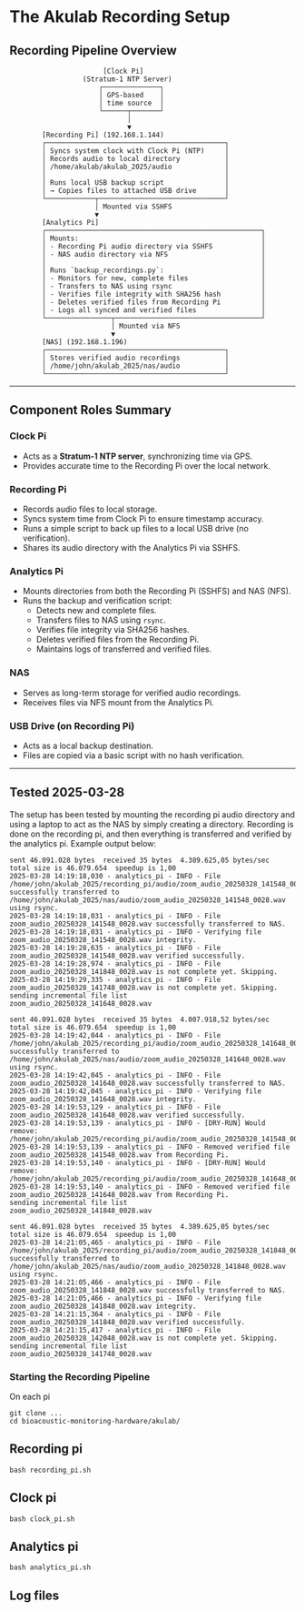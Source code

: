 # The Akulab Recording Setup


## Recording Pipeline Overview

```
                       [Clock Pi]
                  (Stratum-1 NTP Server)
                      ┌──────────────┐
                      │ GPS-based    │
                      │ time source  │
                      └──────┬───────┘
                             │
                             ▼
        [Recording Pi] (192.168.1.144)
        ┌────────────────────────────────────────────┐
        │ Syncs system clock with Clock Pi (NTP)     │
        │ Records audio to local directory           │
        │ /home/akulab/akulab_2025/audio             │
        │                                            │
        │ Runs local USB backup script               │
        │ → Copies files to attached USB drive       │
        └────────────┬───────────────────────────────┘
                     │ Mounted via SSHFS
                     ▼
        [Analytics Pi]
        ┌─────────────────────────────────────────────────────┐
        │ Mounts:                                             │
        │ - Recording Pi audio directory via SSHFS            │
        │ - NAS audio directory via NFS                       │
        │                                                     │
        │ Runs `backup_recordings.py`:                        │
        │ - Monitors for new, complete files                  │
        │ - Transfers to NAS using rsync                      │
        │ - Verifies file integrity with SHA256 hash          │
        │ - Deletes verified files from Recording Pi          │
        │ - Logs all synced and verified files                │
        └────────────────┬────────────────────────────────────┘
                         │ Mounted via NFS
                         ▼
        [NAS] (192.168.1.196)
        ┌────────────────────────────────────────────┐
        │ Stores verified audio recordings           │
        │ /home/john/akulab_2025/nas/audio           │
        └────────────────────────────────────────────┘
```

---

## Component Roles Summary

### Clock Pi
- Acts as a **Stratum-1 NTP server**, synchronizing time via GPS.
- Provides accurate time to the Recording Pi over the local network.

### Recording Pi
- Records audio files to local storage.
- Syncs system time from Clock Pi to ensure timestamp accuracy.
- Runs a simple script to back up files to a local USB drive (no verification).
- Shares its audio directory with the Analytics Pi via SSHFS.

### Analytics Pi
- Mounts directories from both the Recording Pi (SSHFS) and NAS (NFS).
- Runs the backup and verification script:
  - Detects new and complete files.
  - Transfers files to NAS using `rsync`.
  - Verifies file integrity via SHA256 hashes.
  - Deletes verified files from the Recording Pi.
  - Maintains logs of transferred and verified files.

### NAS
- Serves as long-term storage for verified audio recordings.
- Receives files via NFS mount from the Analytics Pi.

### USB Drive (on Recording Pi)
- Acts as a local backup destination.
- Files are copied via a basic script with no hash verification.

---

## Tested 2025-03-28

The setup has been tested by mounting the recording pi audio directory and using a laptop to act as the NAS by simply creating a directory. Recording is done on the recording pi, and then everything is transferred and verified by the analytics pi. Example output below:

```
sent 46.091.028 bytes  received 35 bytes  4.389.625,05 bytes/sec
total size is 46.079.654  speedup is 1,00
2025-03-28 14:19:18,030 - analytics_pi - INFO - File /home/john/akulab_2025/recording_pi/audio/zoom_audio_20250328_141548_0028.wav successfully transferred to /home/john/akulab_2025/nas/audio/zoom_audio_20250328_141548_0028.wav using rsync.
2025-03-28 14:19:18,031 - analytics_pi - INFO - File zoom_audio_20250328_141548_0028.wav successfully transferred to NAS.
2025-03-28 14:19:18,031 - analytics_pi - INFO - Verifying file zoom_audio_20250328_141548_0028.wav integrity.
2025-03-28 14:19:28,635 - analytics_pi - INFO - File zoom_audio_20250328_141548_0028.wav verified successfully.
2025-03-28 14:19:28,974 - analytics_pi - INFO - File zoom_audio_20250328_141848_0028.wav is not complete yet. Skipping.
2025-03-28 14:19:29,335 - analytics_pi - INFO - File zoom_audio_20250328_141748_0028.wav is not complete yet. Skipping.
sending incremental file list
zoom_audio_20250328_141648_0028.wav

sent 46.091.028 bytes  received 35 bytes  4.007.918,52 bytes/sec
total size is 46.079.654  speedup is 1,00
2025-03-28 14:19:42,044 - analytics_pi - INFO - File /home/john/akulab_2025/recording_pi/audio/zoom_audio_20250328_141648_0028.wav successfully transferred to /home/john/akulab_2025/nas/audio/zoom_audio_20250328_141648_0028.wav using rsync.
2025-03-28 14:19:42,045 - analytics_pi - INFO - File zoom_audio_20250328_141648_0028.wav successfully transferred to NAS.
2025-03-28 14:19:42,045 - analytics_pi - INFO - Verifying file zoom_audio_20250328_141648_0028.wav integrity.
2025-03-28 14:19:53,129 - analytics_pi - INFO - File zoom_audio_20250328_141648_0028.wav verified successfully.
2025-03-28 14:19:53,139 - analytics_pi - INFO - [DRY-RUN] Would remove: /home/john/akulab_2025/recording_pi/audio/zoom_audio_20250328_141548_0028.wav
2025-03-28 14:19:53,139 - analytics_pi - INFO - Removed verified file zoom_audio_20250328_141548_0028.wav from Recording Pi.
2025-03-28 14:19:53,140 - analytics_pi - INFO - [DRY-RUN] Would remove: /home/john/akulab_2025/recording_pi/audio/zoom_audio_20250328_141648_0028.wav
2025-03-28 14:19:53,140 - analytics_pi - INFO - Removed verified file zoom_audio_20250328_141648_0028.wav from Recording Pi.
sending incremental file list
zoom_audio_20250328_141848_0028.wav

sent 46.091.028 bytes  received 35 bytes  4.389.625,05 bytes/sec
total size is 46.079.654  speedup is 1,00
2025-03-28 14:21:05,465 - analytics_pi - INFO - File /home/john/akulab_2025/recording_pi/audio/zoom_audio_20250328_141848_0028.wav successfully transferred to /home/john/akulab_2025/nas/audio/zoom_audio_20250328_141848_0028.wav using rsync.
2025-03-28 14:21:05,466 - analytics_pi - INFO - File zoom_audio_20250328_141848_0028.wav successfully transferred to NAS.
2025-03-28 14:21:05,466 - analytics_pi - INFO - Verifying file zoom_audio_20250328_141848_0028.wav integrity.
2025-03-28 14:21:15,364 - analytics_pi - INFO - File zoom_audio_20250328_141848_0028.wav verified successfully.
2025-03-28 14:21:15,417 - analytics_pi - INFO - File zoom_audio_20250328_142048_0028.wav is not complete yet. Skipping.
sending incremental file list
zoom_audio_20250328_141748_0028.wav
```


### Starting the Recording Pipeline
On each pi

```
git clone ...
cd bioacoustic-monitoring-hardware/akulab/
```

## Recording pi

```
bash recording_pi.sh
```

## Clock pi

```
bash clock_pi.sh
```

## Analytics pi

```
bash analytics_pi.sh
```

## Log files
